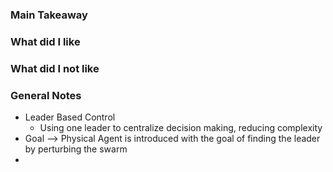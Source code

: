 
### Main Takeaway


### What did I like


### What did I not like


### General Notes
- Leader Based Control
	- Using one leader to centralize decision making, reducing complexity
- Goal --> Physical Agent is introduced with the goal of finding the leader by perturbing the swarm
- 